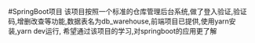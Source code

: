 #SpringBoot项目
该项目按照一个标准的仓库管理后台系统,做了登入验证,验证码,增删改查等功能,数据表名为db_warehouse,前端项目已提供,使用yarn安装,yarn dev运行,
希望通过该项目的学习,对springboot的应用更了解